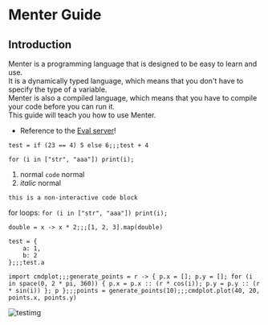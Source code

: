 
# Menter Guide

## Introduction

Menter is a programming language that is designed to be easy to learn and use.  
It is a dynamically typed language, which means that you don't have to specify the type of a variable.  
Menter is also a compiled language, which means that you have to compile your code before you can run it.  
This guide will teach you how to use Menter.

- Reference to the [Eval server](Hints_evaluation_server.html)!

```result=6;;;10
test = if (23 == 4) 5 else 6;;;test + 4
```

```
for (i in ["str", "aaa"]) print(i);
```

1. normal `code` normal
2. *italic* normal

```static
this is a non-interactive code block
```

for loops: `for (i in ["str", "aaa"]) print(i);`

```result=(x) -> { x * 2; };;;[2, 4, 6]
double = x -> x * 2;;;[1, 2, 3].map(double)
```

```result={a: 1, b: 2};;;1
test = {
    a: 1,
    b: 2
};;;test.a
```

```
import cmdplot;;;generate_points = r -> { p.x = []; p.y = []; for (i in space(0, 2 * pi, 360)) { p.x = p.x :: (r * cos(i)); p.y = p.y :: (r * sin(i)) }; p };;;points = generate_points(10);;;cmdplot.plot(40, 20, points.x, points.y)
```

![testimg](guide/navbar_icon.png)
